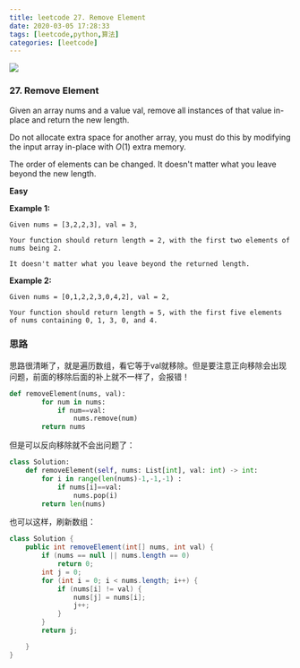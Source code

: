 ```yaml
---
title: leetcode 27. Remove Element
date: 2020-03-05 17:28:33
tags: [leetcode,python,算法]
categories: [leetcode]
---
```


<img src="http://lishengyu.xyz/pubgm/IMG_5407.PNG" >

### 27. Remove Element


Given an array nums and a value val, remove all instances of that value in-place and return the new length.

Do not allocate extra space for another array, you must do this by modifying the input array in-place with $O(1)$ extra memory.

The order of elements can be changed. It doesn't matter what you leave beyond the new length.

**Easy**

**Example 1:**

```
Given nums = [3,2,2,3], val = 3,

Your function should return length = 2, with the first two elements of nums being 2.

It doesn't matter what you leave beyond the returned length.
```

**Example 2:**

```
Given nums = [0,1,2,2,3,0,4,2], val = 2,

Your function should return length = 5, with the first five elements of nums containing 0, 1, 3, 0, and 4.
```
### 思路

思路很清晰了，就是遍历数组，看它等于val就移除。但是要注意正向移除会出现问题，前面的移除后面的补上就不一样了，会报错！

```python
def removeElement(nums, val):
        for num in nums:
            if num==val:
                nums.remove(num)
        return nums

```

但是可以反向移除就不会出问题了：

```python
class Solution:
    def removeElement(self, nums: List[int], val: int) -> int:
        for i in range(len(nums)-1,-1,-1) :
            if nums[i]==val:
                nums.pop(i)
        return len(nums)

```

也可以这样，刷新数组：

```java
class Solution {
    public int removeElement(int[] nums, int val) {
        if (nums == null || nums.length == 0)
			return 0;
		int j = 0;
		for (int i = 0; i < nums.length; i++) {
			if (nums[i] != val) {
				nums[j] = nums[i];
				j++;
			}
		}
		return j;

    }
}

```

